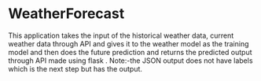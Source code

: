 # WeatherForecast
This application takes the input of the historical weather data, current weather data through API and gives it to the weather model as the training model and then does the future prediction and returns the predicted output through API made using flask . Note:-the JSON output does not have labels which is the next step but has the output.

